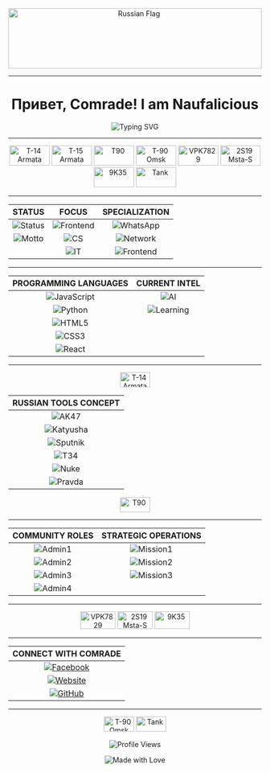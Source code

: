 <div align="center">
  <img src="https://upload.wikimedia.org/wikipedia/en/f/f3/Flag_of_Russia.svg" alt="Russian Flag" width="100%" height="120" />
</div>

---

<h1 align="center">Привет, Comrade! I am Naufalicious</h1>

<div align="center">
  <img src="https://readme-typing-svg.herokuapp.com?font=Fira+Code&weight=600&size=28&duration=4000&pause=1000&color=DC143C&center=true&vCenter=true&width=600&lines=Frontend+Developer;WhatsApp+Bot+Creator;Computer+Science+Student;Russian+Tech+Enthusiast" alt="Typing SVG" />
</div>

---

<div align="center">

<img src="https://i.ibb.co/4RvTDPNN/T-14-Armata.png" alt="T-14 Armata" width="80" height="40" />
<img src="https://i.ibb.co/MDXG15FG/T-15-Armata.png" alt="T-15 Armata" width="80" height="40" />
<img src="https://i.ibb.co/twmScz41/T90.png" alt="T90" width="80" height="40" />
<img src="https://i.ibb.co/kV9FpYtD/T-90-Omsk-VTTV-exhibition1999.png" alt="T-90 Omsk" width="80" height="40" />

<img src="https://i.ibb.co/dwDCjqsy/VPK7829-Bumerang.png" alt="VPK7829 Bumerang" width="80" height="40" />
<img src="https://i.ibb.co/8DYVQKjT/2-S19-Mtsa-S-ETA.png" alt="2S19 Msta-S" width="80" height="40" />
<img src="https://i.ibb.co/xtHbg2dj/9K35.png" alt="9K35" width="80" height="40" />
<img src="https://i.ibb.co/vvZK1bMM/favpng-a56c3346bb721aca9e8777a1fea2d1d6.png" alt="Tank" width="80" height="40" />

</div>

---

<div align="center">

| **STATUS** | **FOCUS** | **SPECIALIZATION** |
|:---:|:---:|:---:|
| ![Status](https://img.shields.io/badge/Informatics-Engineering_Student-DC143C?style=for-the-badge&logoColor=white) | ![Frontend](https://img.shields.io/badge/Junior-Frontend_Developer-0052CC?style=for-the-badge&logoColor=white) | ![WhatsApp](https://img.shields.io/badge/WhatsApp-Bot_Creation-ffffff?style=for-the-badge&logo=whatsapp&logoColor=DC143C) |
| ![Motto](https://img.shields.io/badge/Knowledge_is_power-but_character_is_more-DC143C?style=for-the-badge&logoColor=white) | ![CS](https://img.shields.io/badge/Computer-Science_Enthusiast-0052CC?style=for-the-badge&logoColor=white) | ![Network](https://img.shields.io/badge/Computer-Networking-ffffff?style=for-the-badge&logo=cisco&logoColor=DC143C) |
| | ![IT](https://img.shields.io/badge/IT-Support_Specialist-0052CC?style=for-the-badge&logoColor=white) | ![Frontend](https://img.shields.io/badge/Frontend-Development-ffffff?style=for-the-badge&logo=code&logoColor=DC143C) |

</div>

---

<div align="center">

| **PROGRAMMING LANGUAGES** | **CURRENT INTEL** |
|:---:|:---:|
| ![JavaScript](https://img.shields.io/badge/JavaScript-DC143C?style=for-the-badge&logo=javascript&logoColor=white) | ![AI](https://img.shields.io/badge/AI-Generative-0052CC?style=for-the-badge&logo=openai&logoColor=white) |
| ![Python](https://img.shields.io/badge/Python-0052CC?style=for-the-badge&logo=python&logoColor=white) | ![Learning](https://img.shields.io/badge/Status-Learning-DC143C?style=for-the-badge&logo=book&logoColor=white) |
| ![HTML5](https://img.shields.io/badge/HTML5-ffffff?style=for-the-badge&logo=html5&logoColor=DC143C) | |
| ![CSS3](https://img.shields.io/badge/CSS3-0052CC?style=for-the-badge&logo=css3&logoColor=white) | |
| ![React](https://img.shields.io/badge/React-DC143C?style=for-the-badge&logo=react&logoColor=white) | |

</div>

---

<div align="center">

<img src="https://i.ibb.co/4RvTDPNN/T-14-Armata.png" alt="T-14 Armata" width="60" height="30" />

| **RUSSIAN TOOLS CONCEPT** |
|:---:|
| ![AK47](https://img.shields.io/badge/AK47-Precision_in_Code-DC143C?style=for-the-badge&logoColor=white) |
| ![Katyusha](https://img.shields.io/badge/Katyusha-Rapid_Deployment-0052CC?style=for-the-badge&logoColor=white) |
| ![Sputnik](https://img.shields.io/badge/Sputnik-Launching_Ideas-ffffff?style=for-the-badge&logoColor=DC143C) |
| ![T34](https://img.shields.io/badge/T34-Robust_Systems-DC143C?style=for-the-badge&logoColor=white) |
| ![Nuke](https://img.shields.io/badge/Nuke-Impactful_Solutions-0052CC?style=for-the-badge&logoColor=white) |
| ![Pravda](https://img.shields.io/badge/Pravda-Truth_in_Data-ffffff?style=for-the-badge&logoColor=0052CC) |

<img src="https://i.ibb.co/twmScz41/T90.png" alt="T90" width="60" height="30" />

</div>

---

<div align="center">

| **COMMUNITY ROLES** | **STRATEGIC OPERATIONS** |
|:---:|:---:|
| ![Admin1](https://img.shields.io/badge/Admin-Ukhuwah_Hijrah_Community-DC143C?style=for-the-badge&logo=users&logoColor=white) | ![Mission1](https://img.shields.io/badge/Primary_Mission-WhatsApp_Bots-DC143C?style=for-the-badge&logo=whatsapp&logoColor=white) |
| ![Admin2](https://img.shields.io/badge/Admin-La_Maison_Typology-0052CC?style=for-the-badge&logo=crown&logoColor=white) | ![Mission2](https://img.shields.io/badge/Secondary_Mission-Web_Applications-0052CC?style=for-the-badge&logo=globe&logoColor=white) |
| ![Admin3](https://img.shields.io/badge/Admin-Personality_Insight-ffffff?style=for-the-badge&logo=brain&logoColor=DC143C) | ![Mission3](https://img.shields.io/badge/Future_Operations-AI_Generative-ffffff?style=for-the-badge&logo=robot&logoColor=DC143C) |
| ![Admin4](https://img.shields.io/badge/Admin-Medievalist_Indonesia-DC143C?style=for-the-badge&logo=shield&logoColor=white) | |

</div>

---

<div align="center">

<img src="https://i.ibb.co/dwDCjqsy/VPK7829-Bumerang.png" alt="VPK7829 Bumerang" width="70" height="35" />
<img src="https://i.ibb.co/8DYVQKjT/2-S19-Mtsa-S-ETA.png" alt="2S19 Msta-S" width="70" height="35" />
<img src="https://i.ibb.co/xtHbg2dj/9K35.png" alt="9K35" width="70" height="35" />

</div>

---

<div align="center">

| **CONNECT WITH COMRADE** |
|:---:|
| [![Facebook](https://img.shields.io/badge/Facebook-Nawfal_Sayf_Al_Aswad-DC143C?style=for-the-badge&logo=facebook&logoColor=white)](https://facebook.com/nawfal.sayf.al.aswad) |
| [![Website](https://img.shields.io/badge/Website-naufalicious.vercel.app-0052CC?style=for-the-badge&logo=google-chrome&logoColor=white)](https://naufalicious.vercel.app) |
| [![GitHub](https://img.shields.io/badge/GitHub-naufalicious-ffffff?style=for-the-badge&logo=github&logoColor=000000)](https://github.com/naufalicious) |

</div>

---

<div align="center">

<img src="https://i.ibb.co/kV9FpYtD/T-90-Omsk-VTTV-exhibition1999.png" alt="T-90 Omsk" width="60" height="30" />
<img src="https://i.ibb.co/vvZK1bMM/favpng-a56c3346bb721aca9e8777a1fea2d1d6.png" alt="Tank" width="60" height="30" />

![Profile Views](https://komarev.com/ghpvc/?username=naufalicious&color=DC143C&style=for-the-badge&label=PROFILE+VIEWS)

![Made with Love](https://img.shields.io/badge/Made_with-Russian_Engineering_Spirit-DC143C?style=for-the-badge&logoColor=white)

</div>
